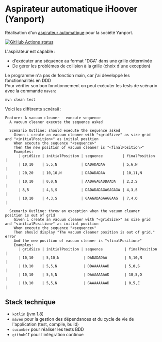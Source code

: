 # Aspirateur automatique iHoover (Yanport)

Réalisation d'un [aspirateur automatique](https://docs.google.com/document/d/1lmerjBXassYpTq-O-cfSBbw3yf0hv5GdlQSEqChTSXs/edit) pour la société Yanport.

<a href="https://github.com/jtutzo/vacuum-cleaner"><img alt="GitHub Actions status" src="https://github.com/jtutzo/vacuum-cleaner/workflows/maven/badge.svg"></a>

L'aspirateur est capable :
 - d'exécuter une séquence au format "DGA" dans une grille déterminée
 - De gérer les problèmes de collision à la grille (choix d'une exception)

Le programme n'a pas de fonction main, car j'ai développé les fonctionnalités en DDD \
Pour vérifier son bon fonctionnement on peut exécuter les tests de scénario avec la commande `maven`:
```bash
mvn clean test
```

Voici les différents scnéraii :
```gherkin
Feature: A vacuum cleaner - execute sequence
  A vacuum cleaner execute the sequence asked

  Scenario Outline: should execute the sequence asked
    Given i create an vacuum cleaner with "<gridSize>" as size grid and "<initialPosition>" as initial position
    When execute the sequence "<sequence>"
    Then the new position of vacuum cleaner is "<finalPosition>"
    Examples:
      | gridSize | initialPosition | sequence         | finalPosition |
      | 10,10    | 5,5,N           | DADADADAA        | 5,6,N         |
      | 20,20    | 10,10,N         | DADADADAA        | 10,11,N       |
      | 10,10    | 0,0,N           | AADAGAGADDAADA   | 2,2,S         |
      | 8,5      | 4,3,S           | DADADADAGAGAGAGA | 4,3,S         |
      | 10,10    | 4,3,S           | GAAGADAGAAGGAAG  | 7,4,O         |

  Scenario Outline: throw an exception when the vacuum cleaner position is out of grid
    Given i create an vacuum cleaner with "<gridSize>" as size grid and "<initialPosition>" as initial position
    When execute the sequence "<sequence>"
    Then should display "The vacuum cleaner position is out of grid." error
    And the new position of vacuum cleaner is "<finalPosition>"
    Examples:
      | gridSize | initialPosition | sequence          | finalPosition |
      | 10,10    | 5,10,N           | DADADADAA        | 5,10,N        |
      | 10,10    | 5,5,N            | DDAAAAAAAD       | 5,0,S         |
      | 10,10    | 5,5,N            | DAAAAAAAAD       | 10,5,O        |
      | 10,10    | 5,5,N            | GAAAAAAAAD       | 0,5,E         |
```

## Stack technique

- `kotlin` (jvm 1.8)
- `maven` pour la gestion des dépendances et du cycle de vie de l'application (test, compile, build)
- `cucumber` pour réaliser les tests BDD
- `githubCI` pour l'intégration continue
